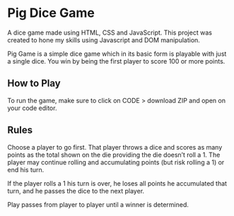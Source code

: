 # Pig Dice Game
A dice game made using HTML, CSS and JavaScript.  This project was created to hone my skills using Javascript and DOM manipulation.

Pig Game is a simple dice game which in its basic form is playable with just a single dice. You win by being the first player to score 100 or more points.


## How to Play

To run the game, make sure to click on CODE > download ZIP and open on your code editor.

## Rules
Choose a player to go first. That player throws a dice and scores as many points as the total shown on the die providing the die doesn’t roll a 1. The player may continue rolling and accumulating points (but risk rolling a 1) or end his turn.

If the player rolls a 1 his turn is over, he loses all points he accumulated that turn, and he passes the dice to the next player.

Play passes from player to player until a winner is determined.
